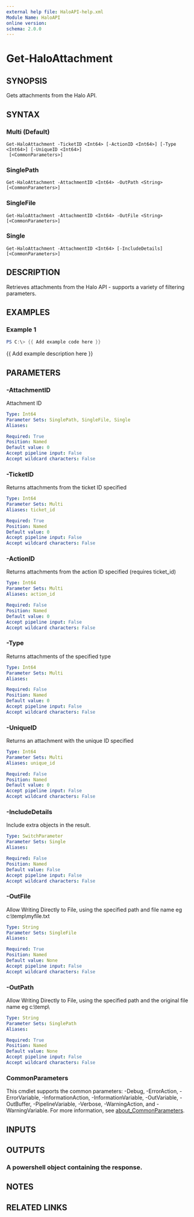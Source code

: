 ```yaml
---
external help file: HaloAPI-help.xml
Module Name: HaloAPI
online version:
schema: 2.0.0
---
```


# Get-HaloAttachment

## SYNOPSIS
Gets attachments from the Halo API.

## SYNTAX

### Multi (Default)
```
Get-HaloAttachment -TicketID <Int64> [-ActionID <Int64>] [-Type <Int64>] [-UniqueID <Int64>]
 [<CommonParameters>]
```

### SinglePath
```
Get-HaloAttachment -AttachmentID <Int64> -OutPath <String> [<CommonParameters>]
```

### SingleFile
```
Get-HaloAttachment -AttachmentID <Int64> -OutFile <String> [<CommonParameters>]
```

### Single
```
Get-HaloAttachment -AttachmentID <Int64> [-IncludeDetails] [<CommonParameters>]
```

## DESCRIPTION
Retrieves attachments from the Halo API - supports a variety of filtering parameters.

## EXAMPLES

### Example 1
```powershell
PS C:\> {{ Add example code here }}
```

{{ Add example description here }}

## PARAMETERS

### -AttachmentID
Attachment ID

```yaml
Type: Int64
Parameter Sets: SinglePath, SingleFile, Single
Aliases:

Required: True
Position: Named
Default value: 0
Accept pipeline input: False
Accept wildcard characters: False
```

### -TicketID
Returns attachments from the ticket ID specified

```yaml
Type: Int64
Parameter Sets: Multi
Aliases: ticket_id

Required: True
Position: Named
Default value: 0
Accept pipeline input: False
Accept wildcard characters: False
```

### -ActionID
Returns attachments from the action ID specified (requires ticket_id)

```yaml
Type: Int64
Parameter Sets: Multi
Aliases: action_id

Required: False
Position: Named
Default value: 0
Accept pipeline input: False
Accept wildcard characters: False
```

### -Type
Returns attachments of the specified type

```yaml
Type: Int64
Parameter Sets: Multi
Aliases:

Required: False
Position: Named
Default value: 0
Accept pipeline input: False
Accept wildcard characters: False
```

### -UniqueID
Returns an attachment with the unique ID specified

```yaml
Type: Int64
Parameter Sets: Multi
Aliases: unique_id

Required: False
Position: Named
Default value: 0
Accept pipeline input: False
Accept wildcard characters: False
```

### -IncludeDetails
Include extra objects in the result.

```yaml
Type: SwitchParameter
Parameter Sets: Single
Aliases:

Required: False
Position: Named
Default value: False
Accept pipeline input: False
Accept wildcard characters: False
```

### -OutFile
Allow Writing Directly to File, using the specified path and file name eg c:\temp\myfile.txt

```yaml
Type: String
Parameter Sets: SingleFile
Aliases:

Required: True
Position: Named
Default value: None
Accept pipeline input: False
Accept wildcard characters: False
```

### -OutPath
Allow Writing Directly to File, using the specified path and the original file name eg c:\temp\

```yaml
Type: String
Parameter Sets: SinglePath
Aliases:

Required: True
Position: Named
Default value: None
Accept pipeline input: False
Accept wildcard characters: False
```

### CommonParameters
This cmdlet supports the common parameters: -Debug, -ErrorAction, -ErrorVariable, -InformationAction, -InformationVariable, -OutVariable, -OutBuffer, -PipelineVariable, -Verbose, -WarningAction, and -WarningVariable. For more information, see [about_CommonParameters](http://go.microsoft.com/fwlink/?LinkID=113216).

## INPUTS

## OUTPUTS

### A powershell object containing the response.
## NOTES

## RELATED LINKS
